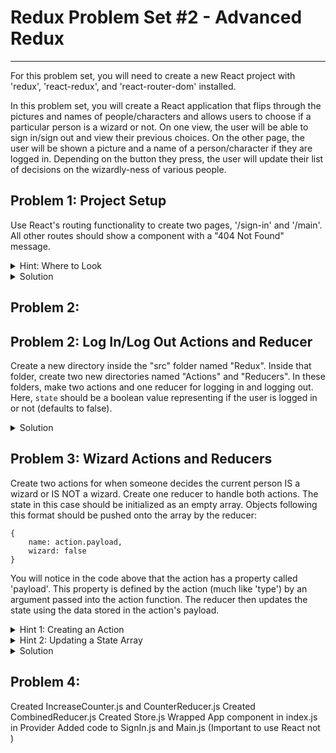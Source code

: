 # Redux Problem Set #2 - Advanced Redux

---
For this problem set, you will need to 
create a new React project with 'redux', 'react-redux', and
'react-router-dom' installed.

In this problem set, you will create a React application 
that flips through the pictures and names of people/characters and 
allows users to choose if a particular person
is a wizard or not. On one view, the user will be able 
to sign in/sign out and view their previous choices. On the 
other page, the user will be shown a picture and a name of 
a person/character if they are logged in. 
Depending on the button they press, the user
will update their list of decisions on the wizardly-ness of various
people.

## Problem 1: Project Setup
Use React's routing functionality to create two pages,
'/sign-in' and '/main'. All other routes should show a component
with a "404 Not Found" message.

<details>
<summary>Hint: Where to Look</summary>

If you are having trouble on this part, look
back at your work in Routing Problem Set #3.
</details>

<details>
<summary>Solution</summary>

1. Create a component for the sign-in view:
```
function SignIn() {
    return (
        <div>Sign In</div>
    )
}

export default SignIn;
```
2. Create a component for the main view:
```
function Main() {
    return (
        <div>Main</div>
    )
}

export default Main;
```
3. Create a component for the 404 view:
```
function NotFound() {
    return (
        <h1>404 Not Found</h1>
    )
}

export default NotFound;
```
4. In "App.js":
```
import {BrowserRouter, Routes, Route} from "react-router-dom";
import SignIn from "./Components/SignIn";
import Main from "./Components/Main";
import NotFound from "./Components/NotFound";

function App() {
  return (
    <BrowserRouter>
      <Routes>
        <Route path="/sign-in" element={<SignIn />}/>
        <Route path="/main" element={<Main />}/>
        <Route path="*" element={<NotFound />} />
      </Routes>
    </BrowserRouter>
  );
}

export default App;
```
</details>

## Problem 2: 

## Problem 2: Log In/Log Out Actions and Reducer
Create a new directory inside the "src" folder named "Redux". Inside
that folder, create two new directories named "Actions" and "Reducers".
In these folders, make two actions and one reducer for logging in and 
logging out. Here, `state` should be a boolean value representing
if the user is logged in or not (defaults to false).

<details>
<summary>Solution</summary>

1. In "Actions/LogIn.js":
```
export const LogInAction = () => {
    return {
        type: "LOGIN"
    }
}
```
2. In "Actions/LogOut.js":
```
export const LogOutAction = () => {
    return {
        type: "LOGOUT"
    }
}
```
3. In "Reducers/LoggedReducer.js":
```
export const LoggedReducer = (state = false, action) => {
    if (action.type === "LOGIN") {
        return true;
    }
    if (action.type === "LOGOUT") {
        return false;
    }
    return state;
}
```
</details>

## Problem 3: Wizard Actions and Reducers
Create two actions for when someone decides the current person
IS a wizard or IS NOT a wizard. Create one reducer to handle
both actions. The state in this case should be initialized as
an empty array. Objects following this format should be pushed
onto the array by the reducer:
``` 
{
    name: action.payload,
    wizard: false
}
```
You will notice in the code above that the action has a property
called 'payload'. This property is defined by the action (much 
like 'type') by an argument passed into the action function. 
The reducer then updates the state
using the data stored in the action's payload.

<details>
<summary>Hint 1: Creating an Action</summary>

The action should be a function that takes the wizard's name
as its only argument. It should return an object with a unique
'type' property, as well as a 'payload' property equal to the
wizard's name.
</details>

<details>
<summary>Hint 2: Updating a State Array</summary>

The reducer should push new objects to the state array like this:
```
state.push({
            name: action.payload,
            wizard: false
        })
```
Note that the state here should be initialized to an empty array.
</details>

<details>
<summary>Solution</summary>

1. I created a file named "Actions/YesWizard.js" holding:
```
export const YesWizardAction = (wizardName) => {
    return {
        type: "YESWIZARD",
        payload: wizardName
    }
}
```
2. Likewise, "Actions/NoWizard.js" has this code:
```
export const NoWizardAction = (wizardName) => {
    return {
        type: "NOWIZARD",
        payload: wizardName
    }
}
```
3. Finally, "Reducers/WizardReducer.js" has this code:
```
export const WizardReducer = (state = [], action) => {
    if (action.type === "NOWIZARD") {
        state.push({
            name: action.payload,
            wizard: false
        })
        return state
    }
    if (action.type === "YESWIZARD") {
        state.push({
            name: action.payload,
            wizard: true
        })
        return state
    }
    return state
}
```
</details>

## Problem 4: 

Created IncreaseCounter.js and  CounterReducer.js
Created CombinedReducer.js
Created Store.js
Wrapped App component in index.js in Provider
Added code to SignIn.js and Main.js (Important to use React <Link> not <a>)
